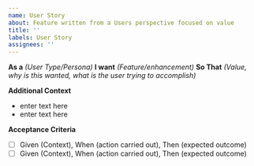 ```yaml
---
name: User Story
about: Feature written from a Users perspective focused on value
title: ''
labels: User Story
assignees: ''
---
```


**As a** _(User Type/Persona)_ **I want** _(Feature/enhancement)_ **So That** _(Value, why is this wanted, what is the user trying to accomplish)_

**Additional Context**

- enter text here
- enter text here

**Acceptance Criteria**

- [ ] Given (Context), When (action carried out), Then (expected outcome)
- [ ] Given (Context), When (action carried out), Then (expected outcome)
